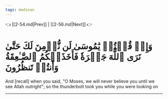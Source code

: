 ```yaml
---
tags: medinan
---
```


👈 [[2-54.md|Prev]] | [[2-56.md|Next]] 👉

# وَإِذۡ قُلۡتُمۡ يَٰمُوسَىٰ لَن نُّؤۡمِنَ لَكَ حَتَّىٰ نَرَى ٱللَّهَ جَهۡرَةٗ فَأَخَذَتۡكُمُ ٱلصَّـٰعِقَةُ وَأَنتُمۡ تَنظُرُونَ

And [recall] when you said, "O Moses, we will never believe you until we see Allah outright"; so the thunderbolt took you while you were looking on

---


